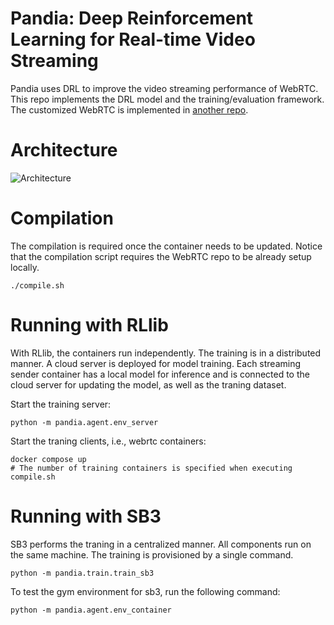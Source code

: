 Pandia: Deep Reinforcement Learning for Real-time Video Streaming
===

Pandia uses DRL to improve the video streaming performance of WebRTC. This repo implements the DRL model and the training/evaluation framework. The customized WebRTC is implemented in [another repo](https://github.com/johnson-li/webrtc/tree/pandia).

Architecture
===

![Architecture](https://docs.google.com/drawings/d/e/2PACX-1vTF7H__JOJsfnCUQKSdt9ubLGv_-BthUDodCtZBYpxiN45_XAmCTKZVTf3xfKW3BeBGxGDViAPCHezh/pub?w=957&h=375)


Compilation
===

The compilation is required once the container needs to be updated. Notice that the compilation script requires the WebRTC repo to be already setup locally.


```shell
./compile.sh
```

Running with RLlib
===
With RLlib, the containers run independently. The training is in a distributed manner. A cloud server is deployed for model training. Each streaming sender container has a local model for inference and is connected to the cloud server for updating the model, as well as the traning dataset.  

Start the training server:
```shell
python -m pandia.agent.env_server
```

Start the traning clients, i.e., webrtc containers:
```shell
docker compose up
# The number of training containers is specified when executing compile.sh 
```

Running with SB3
===

SB3 performs the traning in a centralized manner. All components run on the same machine. The training is provisioned by a single command. 

```shell
python -m pandia.train.train_sb3
```

To test the gym environment for sb3, run the following command:

```shell
python -m pandia.agent.env_container
```
